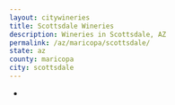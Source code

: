 ```yaml
---
layout: citywineries
title: Scottsdale Wineries
description: Wineries in Scottsdale, AZ
permalink: /az/maricopa/scottsdale/
state: az
county: maricopa
city: scottsdale
---
```

-
